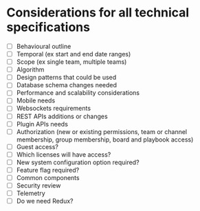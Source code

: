 # Considerations for all technical specifications

- [ ] Behavioural outline
- [ ] Temporal (ex start and end date ranges)
- [ ] Scope (ex single team, multiple teams)
- [ ] Algorithm
- [ ] Design patterns that could be used
- [ ] Database schema changes needed
- [ ] Performance and scalability considerations
- [ ] Mobile needs
- [ ] Websockets requirements
- [ ] REST APIs additions or changes
- [ ] Plugin APIs needs
- [ ] Authorization (new or existing permissions, team or channel membership, group membership, board and playbook access)
- [ ] Guest access?
- [ ] Which licenses will have access?
- [ ] New system configuration option required?
- [ ] Feature flag required?
- [ ] Common components
- [ ] Security review
- [ ] Telemetry
- [ ] Do we need Redux?
